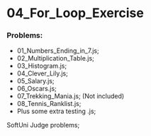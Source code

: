 # 04_For_Loop_Exercise

### Problems:
- 01_Numbers_Ending_in_7.js;
- 02_Multiplication_Table.js;
- 03_Histogram.js;
- 04_Clever_Lily.js;
- 05_Salary.js;
- 06_Oscars.js;
- 07_Trekking_Mania.js;  (Not included)
- 08_Tennis_Ranklist.js;
- Plus some extra testing .js;

SoftUni Judge problems;
